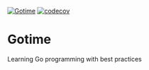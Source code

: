 [![Gotime](https://github.com/saumish/gotime/actions/workflows/ci.yml/badge.svg)](https://github.com/saumish/gotime/actions/workflows/ci.yml)
[![codecov](https://codecov.io/gh/saumish/gotime/branch/main/graph/badge.svg?token=NF2V444WS1)](https://codecov.io/gh/saumish/gotime)

# Gotime

Learning Go programming with best practices
